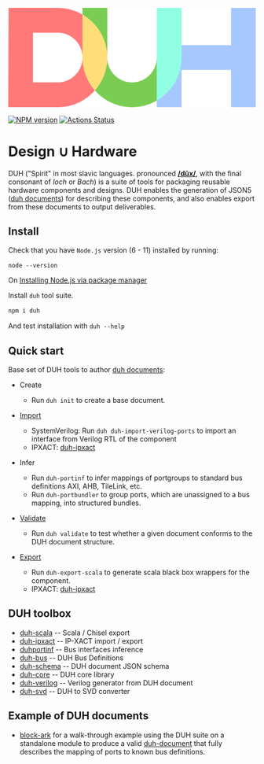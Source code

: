 <p align="center"><img src="docs/assets/logo.svg"/></p>

[![NPM version](https://img.shields.io/npm/v/duh.svg)](https://www.npmjs.org/package/duh)
[![Actions Status](https://github.com/sifive/duh/workflows/Tests/badge.svg)](https://github.com/sifive/duh/actions)

# Design ∪ Hardware

DUH ("Spirit" in most slavic languages. pronounced [**/dûx/**](https://upload.wikimedia.org/wikipedia/commons/0/08/Ru-%D0%B4%D1%83%D1%85.ogg), with the final consonant of *loch* or *Bach*) is a suite of tools for packaging reusable hardware components and
designs. DUH enables the generation of JSON5 ([duh documents](docs/)) for
describing these components, and also enables export from these documents
to output deliverables.

## Install

Check that you have `Node.js` version (6 - 11) installed by running:

```
node --version
```

On [Installing Node.js via package manager](https://nodejs.org/en/download/package-manager/)

Install `duh` tool suite.

```bash
npm i duh
```

And test installation with `duh --help`

## Quick start

Base set of DUH tools to author [duh documents](docs/):

* Create
  - Run `duh init` to create a base document.

* [Import](docs/import.md)
  - SystemVerilog: Run `duh duh-import-verilog-ports` to import an interface from Verilog RTL of the component
  - IPXACT: [duh-ipxact](https://github.com/sifive/duh-ipxact)

* Infer
  - Run `duh-portinf` to infer mappings of portgroups to standard bus
  definitions AXI, AHB, TileLink, etc.
  - Run `duh-portbundler` to group ports, which are unassigned to a bus
  mapping, into structured bundles.

* [Validate](docs/validation.md)
  - Run `duh validate` to test whether a given document conforms to the
  DUH document structure.

* [Export](docs/export.md)
  - Run `duh-export-scala` to generate scala black box wrappers for the
  component.
  - IPXACT: [duh-ipxact](https://github.com/sifive/duh-ipxact)

## DUH toolbox

* [duh-scala](https://github.com/sifive/duh-scala) -- Scala / Chisel export
* [duh-ipxact](https://github.com/sifive/duh-ipxact) -- IP-XACT import / export
* [duhportinf](https://github.com/sifive/duhportinf) -- Bus interfaces inference
* [duh-bus](https://github.com/sifive/duh-bus) -- DUH Bus Definitions
* [duh-schema](https://github.com/sifive/duh-schema) -- DUH document JSON schema
* [duh-core](https://github.com/sifive/duh-core) -- DUH core library
* [duh-verilog](https://github.com/sifive/duh-verilog) -- Verilog generator from DUH document
* [duh-svd](https://github.com/sifive/duh-svd) -- DUH to SVD converter

## Example of DUH documents

* [block-ark](https://github.com/sifive/block-ark) for a walk-through
  example using the DUH suite on a standalone module to produce a valid
  [duh-document](docs/) that fully describes the mapping of ports to known
  bus definitions.
